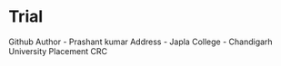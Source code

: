 # Trial
Github 
Author - Prashant kumar
Address - Japla
College - Chandigarh University
Placement CRC
